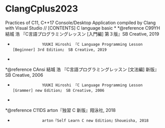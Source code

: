 # ClangCplus2023
Practices of C11, C++17 Console/Desktop Application compiled by Clang with Visual Studio // [CONTENTS] C language basic
*
*@reference C99YH  結城 浩 『C言語プログラミングレッスン [入門編] 第３版』SB Creative, 2019
*                  YUUKI Hiroshi 『C Language Programming Lesson [Beginner] 3rd Edition』 SB Creative, 2019
*                  
*@reference CAnsi  結城 浩 『C言語プログラミングレッスン [文法編] 新版』  SB Creative, 2006
*                  YUUKI Hiroshi 『C Language Programming Lesson [Grammer] new Edition』 SB Creative, 2006
*                  
*@reference C11DS  arton『独習 C 新版』翔泳社, 2018
*                  arton『Self Learn C new Edition』Shoueisha, 2018
                   
